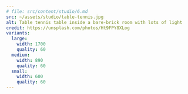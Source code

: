 ```yaml
---
# file: src/content/studio/6.md
src: ~/assets/studio/table-tennis.jpg
alt: Table tennis table inside a bare-brick room with lots of light
credit: https://unsplash.com/photos/Ht9FPY8XLog
variants:
  large:
    width: 1700
    quality: 60
  medium:
    width: 890
    quality: 60
  small:
    width: 600
    quality: 60
---
```

